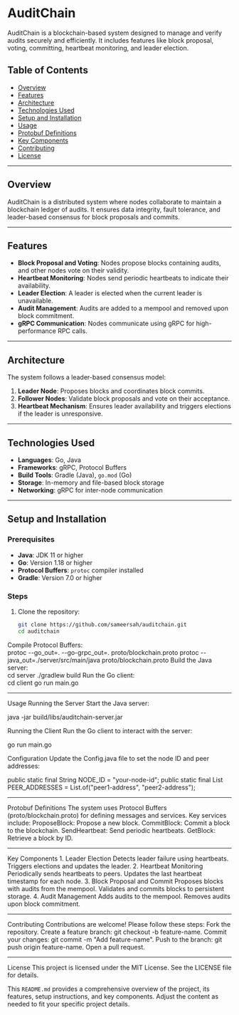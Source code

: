 # AuditChain

AuditChain is a blockchain-based system designed to manage and verify audits securely and efficiently. It includes features like block proposal, voting, committing, heartbeat monitoring, and leader election.

## Table of Contents
- [Overview](#overview)
- [Features](#features)
- [Architecture](#architecture)
- [Technologies Used](#technologies-used)
- [Setup and Installation](#setup-and-installation)
- [Usage](#usage)
- [Protobuf Definitions](#protobuf-definitions)
- [Key Components](#key-components)
- [Contributing](#contributing)
- [License](#license)

---

## Overview
AuditChain is a distributed system where nodes collaborate to maintain a blockchain ledger of audits. It ensures data integrity, fault tolerance, and leader-based consensus for block proposals and commits.

---

## Features
- **Block Proposal and Voting**: Nodes propose blocks containing audits, and other nodes vote on their validity.
- **Heartbeat Monitoring**: Nodes send periodic heartbeats to indicate their availability.
- **Leader Election**: A leader is elected when the current leader is unavailable.
- **Audit Management**: Audits are added to a mempool and removed upon block commitment.
- **gRPC Communication**: Nodes communicate using gRPC for high-performance RPC calls.

---

## Architecture
The system follows a leader-based consensus model:
1. **Leader Node**: Proposes blocks and coordinates block commits.
2. **Follower Nodes**: Validate block proposals and vote on their acceptance.
3. **Heartbeat Mechanism**: Ensures leader availability and triggers elections if the leader is unresponsive.

---

## Technologies Used
- **Languages**: Go, Java
- **Frameworks**: gRPC, Protocol Buffers
- **Build Tools**: Gradle (Java), `go.mod` (Go)
- **Storage**: In-memory and file-based block storage
- **Networking**: gRPC for inter-node communication

---

## Setup and Installation

### Prerequisites
- **Java**: JDK 11 or higher
- **Go**: Version 1.18 or higher
- **Protocol Buffers**: `protoc` compiler installed
- **Gradle**: Version 7.0 or higher

### Steps
1. Clone the repository:
   ```bash
   git clone https://github.com/sameersah/auditchain.git
   cd auditchain


Compile Protocol Buffers:  
protoc --go_out=. --go-grpc_out=. proto/blockchain.proto
protoc --java_out=./server/src/main/java proto/blockchain.proto
Build the Java server:  
cd server
./gradlew build
Run the Go client:  
cd client
go run main.go
<hr></hr>
Usage
Running the Server
Start the Java server:

java -jar build/libs/auditchain-server.jar

Running the Client
Run the Go client to interact with the server:

go run main.go

Configuration
Update the Config.java file to set the node ID and peer addresses:

public static final String NODE_ID = "your-node-id";
public static final List<String> PEER_ADDRESSES = List.of("peer1-address", "peer2-address");


<hr></hr>
Protobuf Definitions
The system uses Protocol Buffers (proto/blockchain.proto) for defining messages and services. Key services include:  
ProposeBlock: Propose a new block.
CommitBlock: Commit a block to the blockchain.
SendHeartbeat: Send periodic heartbeats.
GetBlock: Retrieve a block by ID.
<hr></hr>
Key Components
1. Leader Election
Detects leader failure using heartbeats.
Triggers elections and updates the leader.
2. Heartbeat Monitoring
Periodically sends heartbeats to peers.
Updates the last heartbeat timestamp for each node.
3. Block Proposal and Commit
Proposes blocks with audits from the mempool.
Validates and commits blocks to persistent storage.
4. Audit Management
Adds audits to the mempool.
Removes audits upon block commitment.
<hr></hr>
Contributing
Contributions are welcome! Please follow these steps:  
Fork the repository.
Create a feature branch: git checkout -b feature-name.
Commit your changes: git commit -m "Add feature-name".
Push to the branch: git push origin feature-name.
Open a pull request.
<hr></hr>
License
This project is licensed under the MIT License. See the LICENSE file for details.


This `README.md` provides a comprehensive overview of the project, its features, setup instructions, and key components. Adjust the content as needed to fit your specific project details.

